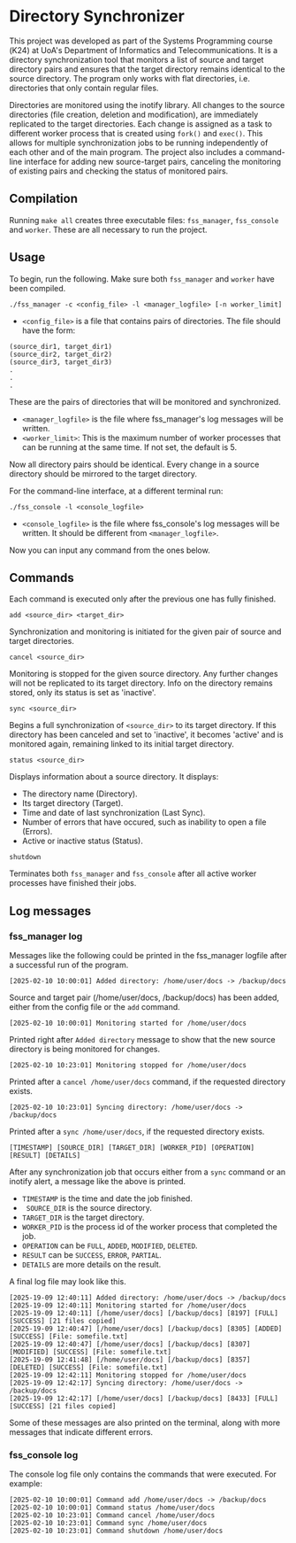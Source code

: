 # Directory Synchronizer


This project was developed as part of the Systems Programming course (Κ24) at UoA's Department of Informatics and Telecommunications. It is a directory synchronization tool that monitors a list of source and target directory pairs and ensures that the target directory remains identical to the source directory. The program only works with flat directories, i.e. directories that only contain regular files.

Directories are monitored using the inotify library. All changes to the source directories (file creation, deletion and modification), are immediately replicated to the target directories. Each change is assigned as a task to different worker process that is created using ```fork()``` and ```exec()```. This allows for multiple synchronization jobs to be running independently of each other and of the main program. The project also includes a command-line interface for adding new source-target pairs, canceling the monitoring of existing pairs and checking the status of monitored pairs.

## Compilation

Running ```make all``` creates three executable files: ```fss_manager```, ```fss_console``` and ```worker```. These are all necessary to run the project.

## Usage

To begin, run the following. Make sure both ```fss_manager``` and ```worker``` have been compiled.

```
./fss_manager -c <config_file> -l <manager_logfile> [-n worker_limit]
```

- ```<config_file>``` is a file that contains pairs of directories. The file should have the form:

```
(source_dir1, target_dir1)
(source_dir2, target_dir2)
(source_dir3, target_dir3)
.
.
.
```

These are the pairs of directories that will be monitored and synchronized.

- ```<manager_logfile>``` is the file where fss_manager's log messages will be written.
- ```<worker_limit>```: This is the maximum number of worker processes that can be running at the same time. If not set, the default is 5.


Now all directory pairs should be identical. Every change in a source directory should be mirrored to the target directory.

For the command-line interface, at a different terminal run:

```
./fss_console -l <console_logfile>
```

- ```<console_logfile>``` is the file where fss_console's log messages will be written. It should be different from ```<manager_logfile>```.


Now you can input any command from the ones below.

## Commands

Each command is executed only after the previous one has fully finished.

```
add <source_dir> <target_dir>
```

Synchronization and monitoring is initiated for the given pair of source and target directories.

```
cancel <source_dir>
```

Monitoring is stopped for the given source directory. Any further changes will not be replicated to its target directory. Info on the directory remains stored, only its status is set as 'inactive'.

```
sync <source_dir>
```

Begins a full synchronization of ```<source_dir>``` to its target directory. If this directory has been canceled and set to 'inactive', it becomes 'active' and is monitored again, remaining linked to its initial target directory.

```
status <source_dir>
```

Displays information about a source directory. It displays:

- The directory name (Directory).
- Its target directory (Target).
- Time and date of last synchronization (Last Sync).
- Number of errors that have occured, such as inability to open a file (Errors).
- Active or inactive status (Status).

```
shutdown
```

Terminates both ```fss_manager``` and ```fss_console``` after all active worker processes have finished their jobs.

## Log messages

### fss_manager log

Messages like the following could be printed in the fss_manager logfile after a successful run of the program.

```
[2025-02-10 10:00:01] Added directory: /home/user/docs -> /backup/docs
```

Source and target pair (/home/user/docs, /backup/docs) has been added, either from the config file or the ```add``` command.

```
[2025-02-10 10:00:01] Monitoring started for /home/user/docs
```

Printed right after ```Added directory``` message to show that the new source directory is being monitored for changes.

```
[2025-02-10 10:23:01] Monitoring stopped for /home/user/docs
```

Printed after a ```cancel /home/user/docs``` command, if the requested directory exists.

```
[2025-02-10 10:23:01] Syncing directory: /home/user/docs -> /backup/docs
```

Printed after a ```sync /home/user/docs```, if the requested directory exists.

```
[TIMESTAMP] [SOURCE_DIR] [TARGET_DIR] [WORKER_PID] [OPERATION] [RESULT] [DETAILS]
```

After any synchronization job that occurs either from a ```sync``` command or an inotify alert, a message like the above is printed.

- ```TIMESTAMP``` is the time and date the job finished.
- ``` SOURCE_DIR``` is the source directory.
- ```TARGET_DIR``` is the target directory.
- ```WORKER_PID``` is the process id of the worker process that completed the job.
- ```OPERATION``` can be ```FULL```, ```ADDED```, ```MODIFIED```, ```DELETED```.
- ```RESULT``` can be ```SUCCESS```, ```ERROR```, ```PARTIAL```.
- ```DETAILS``` are more details on the result.

A final log file may look like this.

```
[2025-19-09 12:40:11] Added directory: /home/user/docs -> /backup/docs
[2025-19-09 12:40:11] Monitoring started for /home/user/docs
[2025-19-09 12:40:11] [/home/user/docs] [/backup/docs] [8197] [FULL] [SUCCESS] [21 files copied]
[2025-19-09 12:40:47] [/home/user/docs] [/backup/docs] [8305] [ADDED] [SUCCESS] [File: somefile.txt]
[2025-19-09 12:40:47] [/home/user/docs] [/backup/docs] [8307] [MODIFIED] [SUCCESS] [File: somefile.txt]
[2025-19-09 12:41:48] [/home/user/docs] [/backup/docs] [8357] [DELETED] [SUCCESS] [File: somefile.txt]
[2025-19-09 12:42:11] Monitoring stopped for /home/user/docs
[2025-19-09 12:42:17] Syncing directory: /home/user/docs -> /backup/docs
[2025-19-09 12:42:17] [/home/user/docs] [/backup/docs] [8433] [FULL] [SUCCESS] [21 files copied]
```

Some of these messages are also printed on the terminal, along with more messages that indicate different errors.

### fss_console log

The console log file only contains the commands that were executed. For example:

```
[2025-02-10 10:00:01] Command add /home/user/docs -> /backup/docs
[2025-02-10 10:00:01] Command status /home/user/docs
[2025-02-10 10:23:01] Command cancel /home/user/docs
[2025-02-10 10:23:01] Command sync /home/user/docs
[2025-02-10 10:23:01] Command shutdown /home/user/docs
```